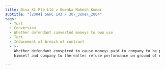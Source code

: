 ```yaml
---
title: Diva XL Pte Ltd v Goenka Mahesh Kumar
subtitle: "[2004] SGHC 143 / 30\_June\_2004"
tags:
  - Tort
  - Conversion
  - Whether defendant converted moneys to own use
  - Tort
  - Inducement of breach of contract
  - >-
    Whether defendant conspired to cause moneys paid to company to be paid to
    himself and company to thereafter refuse performance on ground of nonpayment

---
```


